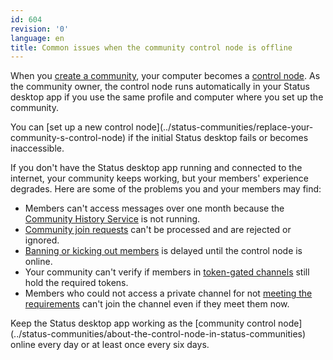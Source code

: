 ```yaml
---
id: 604
revision: '0'
language: en
title: Common issues when the community control node is offline
---
```


When you [create a community](../status-communities/create-a-status-community), your computer becomes a [control node](../status-communities/about-the-control-node-in-status-communities). As the community owner, the control node runs automatically in your Status desktop app if you use the same profile and computer where you set up the community.

<Admonition type="info">
You can [set up a new control node](../status-communities/replace-your-community-s-control-node) if the initial Status desktop fails or becomes inaccessible.
</Admonition>

If you don't have the Status desktop app running and connected to the internet, your community keeps working, but your members' experience degrades. Here are some of the problems you and your members may find:

- Members can't access messages over one month because the [Community History Service](../status-communities/about-the-community-history-service) is not running.
- [Community join requests](../status-communities/manage-community-join-requests) can't be processed and are rejected or ignored.
- [Banning or kicking out members](../status-communities/kick-or-ban-someone-from-your-community) is delayed until the control node is online.
- Your community can't verify if members in [token-gated channels](../status-communities/set-up-channel-permissions) still hold the required tokens.
- Members who could not access a private channel for not [meeting the requirements](../status-communities/understand-token-requirements-in-channels) can't join the channel even if they meet them now.

<Admonition type="tip">
Keep the Status desktop app working as the [community control node](../status-communities/about-the-control-node-in-status-communities) online every day or at least once every six days.
</Admonition>
